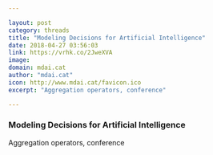 ```yaml
---

layout: post
category: threads
title: "Modeling Decisions for Artificial Intelligence"
date: 2018-04-27 03:56:03
link: https://vrhk.co/2JweXVA
image: 
domain: mdai.cat
author: "mdai.cat"
icon: http://www.mdai.cat/favicon.ico
excerpt: "Aggregation operators, conference"

---
```


### Modeling Decisions for Artificial Intelligence

Aggregation operators, conference